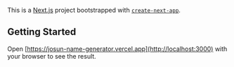 This is a [Next.js](https://nextjs.org/) project bootstrapped with [`create-next-app`](https://github.com/vercel/next.js/tree/canary/packages/create-next-app).

## Getting Started

Open [https://josun-name-generator.vercel.app](http://localhost:3000) with your browser to see the result.
